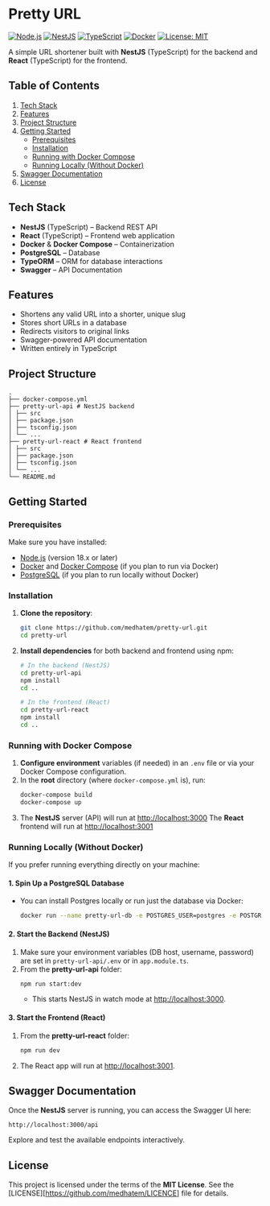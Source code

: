# Pretty URL

[![Node.js][node-badge]][node-url]
[![NestJS][nestjs-badge]][nestjs-url]
[![TypeScript][typescript-badge]][typescript-url]
[![Docker][docker-badge]][docker-url]
[![License: MIT][license-badge]][license-url]

[node-badge]: https://img.shields.io/badge/node-18.x-brightgreen.svg
[node-url]: https://nodejs.org/
[nestjs-badge]: https://img.shields.io/badge/nestjs-9.x-red.svg
[nestjs-url]: https://nestjs.com/
[typescript-badge]: https://img.shields.io/badge/typescript-4.x-blue.svg
[typescript-url]: https://www.typescriptlang.org/
[docker-badge]: https://img.shields.io/badge/docker-compose-blue.svg
[docker-url]: https://www.docker.com/
[license-badge]: https://img.shields.io/badge/license-MIT-brightgreen.svg
[license-url]: #license

A simple URL shortener built with **NestJS** (TypeScript) for the backend and **React** (TypeScript) for the frontend.

## Table of Contents

1. [Tech Stack](#tech-stack)
2. [Features](#features)
3. [Project Structure](#project-structure)
4. [Getting Started](#getting-started)
   - [Prerequisites](#prerequisites)
   - [Installation](#installation)
   - [Running with Docker Compose](#running-with-docker-compose)
   - [Running Locally (Without Docker)](#running-locally-without-docker)
5. [Swagger Documentation](#swagger-documentation)
6. [License](#license)

## Tech Stack

- **NestJS** (TypeScript) – Backend REST API
- **React** (TypeScript) – Frontend web application
- **Docker** & **Docker Compose** – Containerization
- **PostgreSQL** – Database
- **TypeORM** – ORM for database interactions
- **Swagger** – API Documentation

## Features

- Shortens any valid URL into a shorter, unique slug
- Stores short URLs in a database
- Redirects visitors to original links
- Swagger-powered API documentation
- Written entirely in TypeScript

## Project Structure

```
.
├── docker-compose.yml
├── pretty-url-api # NestJS backend
│ ├── src
│ ├── package.json
│ ├── tsconfig.json
│ └── ...
├── pretty-url-react # React frontend
│ ├── src
│ ├── package.json
│ ├── tsconfig.json
│ └── ...
└── README.md

```

## Getting Started

### Prerequisites

Make sure you have installed:

- [Node.js](https://nodejs.org/) (version 18.x or later)
- [Docker](https://www.docker.com/) and [Docker Compose](https://docs.docker.com/compose/) (if you plan to run via Docker)
- [PostgreSQL](https://www.postgresql.org/) (if you plan to run locally without Docker)

### Installation

1. **Clone the repository**:

   ```bash
   git clone https://github.com/medhatem/pretty-url.git
   cd pretty-url
   ```

2. **Install dependencies** for both backend and frontend using npm:

   ```bash
   # In the backend (NestJS)
   cd pretty-url-api
   npm install
   cd ..

   # In the frontend (React)
   cd pretty-url-react
   npm install
   cd ..
   ```

### Running with Docker Compose

1. **Configure environment** variables (if needed) in an `.env` file or via your Docker Compose configuration.
2. In the **root** directory (where `docker-compose.yml` is), run:
   ```bash
   docker-compose build
   docker-compose up
   ```
3. The **NestJS** server (API) will run at [http://localhost:3000](http://localhost:3000)
   The **React** frontend will run at [http://localhost:3001](http://localhost:3001)

### Running Locally (Without Docker)

If you prefer running everything directly on your machine:

#### 1. Spin Up a PostgreSQL Database

- You can install Postgres locally or run just the database via Docker:
  ```bash
  docker run --name pretty-url-db -e POSTGRES_USER=postgres -e POSTGRES_PASSWORD=postgres -e POSTGRES_DB=prettyurl -p 5432:5432 -d postgres
  ```

#### 2. Start the Backend (NestJS)

1. Make sure your environment variables (DB host, username, password) are set in `pretty-url-api/.env` or in `app.module.ts`.
2. From the **pretty-url-api** folder:
   ```bash
   npm run start:dev
   ```
   - This starts NestJS in watch mode at [http://localhost:3000](http://localhost:3000).

#### 3. Start the Frontend (React)

1. From the **pretty-url-react** folder:
   ```bash
   npm run dev
   ```
2. The React app will run at [http://localhost:3001](http://localhost:3001).

## Swagger Documentation

Once the **NestJS** server is running, you can access the Swagger UI here:

```
http://localhost:3000/api
```

Explore and test the available endpoints interactively.

## License

This project is licensed under the terms of the **MIT License**. See the [LICENSE][https://github.com/medhatem/LICENCE] file for details.
